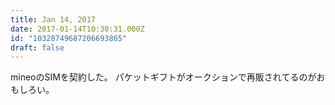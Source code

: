 ```yaml
---
title: Jan 14, 2017
date: 2017-01-14T10:30:31.000Z
id: "10328749687206693865"
draft: false
---
```

mineoのSIMを契約した。 パケットギフトがオークションで再販されてるのがおもしろい。
